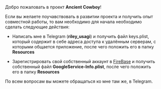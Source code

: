 Добро пожаловать в проект **Ancient Cowboy**!

Если вы желаете поучавствовать в развитии проекта и получить опыт совместной работы, то вам необходимо для начала необходимо сделать следующие действия:

- Написать мне в Telegram (**riley_usagi**) и получить файл keys.plist, который содержит в себе адреса доступа к удалённым серверам, с которыми общается приложение, после чего положить его в папку **Resources**

- Зарегистрировать свой собственный аккаунт в [FireBase](https://firebase.google.com) и получить собственный файл **GoogleService-Info.plist**, после чего положить его в папку **Resources**


По всем вопросам вы можете обращаться ко мне там же, в Telegram.
